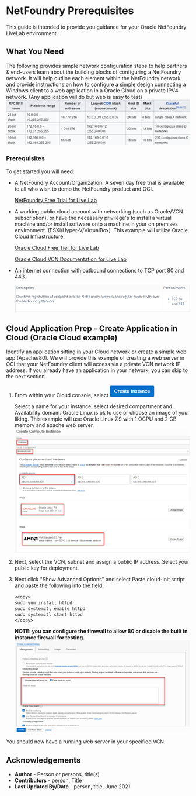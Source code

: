 
# NetFoundry Prerequisites

This guide is intended to provide you guidance for your Oracle NetFoundry LiveLab environment. 

## What You Need

The following provides simple network configuration steps to help partners & end-users learn about the building blocks of configuring a NetFoundry network.  It will help outline each element within the NetFoundry network and provide instructions on how to configure a simple design connecting a Windows client to a web application in a Oracle Cloud on a private IPV4 network. (Any application will do but web is easy to test)
![](./images/rfc1918.png " ")

### Prerequisites

To get started you will need:

- A NetFoundry Account/Organization. A seven day free trial is available to all who wish to demo the NetFoundry product and OCI.

	[NetFoundry Free Trial for Live Lab](https://nfconsole.io/signup)

- A working public cloud account with networking (such as Oracle/VCN subscription), or have the necessary privilege's to install a virtual machine and/or install software onto a machine in your on premises environment. (ESXi/Hyper-V/VirtualBox). This example will utilize Oracle Cloud Infrastructure.

	[Oracle Cloud Free Tier for Live Lab](https://www.oracle.com/cloud/free/)

	[Oracle Cloud VCN Documentation for Live Lab](https://docs.oracle.com/en-us/iaas/Content/GSG/Tasks/creatingnetwork.htm)

- An internet connection with outbound connections to TCP port 80 and 443.

	![](./images/diag.5.png " ")

## Cloud Application Prep - Create Application in Cloud (Oracle Cloud example)

Identify an application sitting in your Cloud network or create a simple web app (Apache/80). We will provide this example of creating a web server in OCI that your NetFoundry client will access via a private VCN network IP address. If you already have an application in your network, you can skip to the next section.

1. From within your Cloud console, select 
	![](./images/diag1.5.png " ")
   
	Select a name for your instance, select desired compartment and Availability domain. Oracle Linux is ok to use or choose an image of your liking. This example will use Oracle Linux 7.9 with 1 OCPU and 2 GB memory and apache web server.
	![](./images/diag2.png " ")

2. Next, select the VCN, subnet and assign a public IP address.  Select your public key for deployment.

3. Next click "Show Advanced Options" and select Paste cloud-init script and paste the following into the field:
	````
	<copy>
	sudo yum install httpd
	sudo systemctl enable httpd
	sudo systemctl start httpd
	</copy>
	````
	**NOTE: you can configure the firewall to allow 80 or disable the built in instance firewall for testing.**
	![](./images/diag3.png " ")

You should now have a running web server in your specified VCN.

## Acknowledgements
* **Author** - Person or persons, title(s)
* **Contributors** -  person, Title
* **Last Updated By/Date** - person, title,  June 2021


